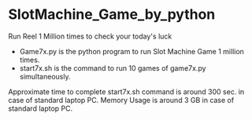 # SlotMachine_Game_by_python
Run Reel 1 Million times to check your today's luck

* Game7x.py is the python program to run Slot Machine Game 1 million times.
* start7x.sh is the command to run 10 games of game7x.py simultaneously.

Approximate time to complete start7x.sh command is around 300 sec. in case of standard laptop PC.
Memory Usage is around 3 GB in case of standard laptop PC.
